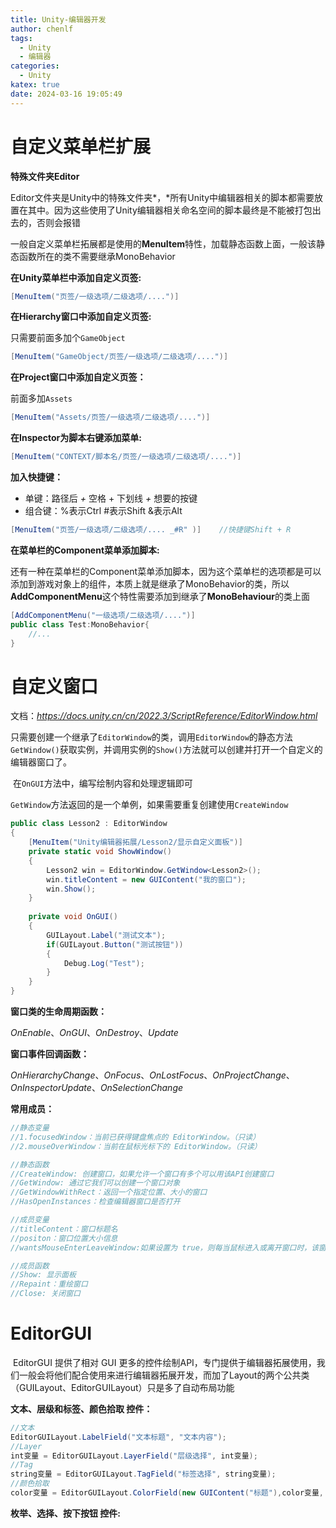 ```yaml
---
title: Unity-编辑器开发
author: chenlf
tags:
  - Unity
  - 编辑器
categories:
  - Unity
katex: true
date: 2024-03-16 19:05:49
---
```


# 自定义菜单栏扩展

**特殊文件夹Editor**

Editor文件夹是Unity中的特殊文件夹*，*所有Unity中编辑器相关的脚本都需要放置在其中。因为这些使用了Unity编辑器相关命名空间的脚本最终是不能被打包出去的，否则会报错



一般自定义菜单栏拓展都是使用的**MenuItem**特性，加载静态函数上面，一般该静态函数所在的类不需要继承MonoBehavior



**在Unity菜单栏中添加自定义页签:**

```C#
[MenuItem("页签/一级选项/二级选项/....")]
```



**在Hierarchy窗口中添加自定义页签:**

只需要前面多加个`GameObject`

```c#
[MenuItem("GameObject/页签/一级选项/二级选项/....")]
```



**在Project窗口中添加自定义页签：**

前面多加`Assets`

```C#
[MenuItem("Assets/页签/一级选项/二级选项/....")]
```



**在Inspector为脚本右键添加菜单:**

```c#
[MenuItem("CONTEXT/脚本名/页签/一级选项/二级选项/....")]
```



**加入快捷键：**

- 单键：路径后 *+* 空格 + 下划线 *+* 想要的按键
- 组合键：%表示Ctrl    #表示Shift    &表示Alt

```c#
[MenuItem("页签/一级选项/二级选项/.... _#R" )]	//快捷键Shift + R
```



**在菜单栏的Component菜单添加脚本:**

​	还有一种在菜单栏的Component菜单添加脚本，因为这个菜单栏的选项都是可以添加到游戏对象上的组件，本质上就是继承了MonoBehavior的类，所以**AddComponentMenu**这个特性需要添加到继承了**MonoBehaviour**的类上面

```C#
[AddComponentMenu("一级选项/二级选项/....")]
public class Test:MonoBehavior{
    //...
}
```





# 自定义窗口

文档：*https://docs.unity.cn/cn/2022.3/ScriptReference/EditorWindow.html*

​	只需要创建一个继承了`EditorWindow`的类，调用`EditorWindow`的静态方法`GetWindow()`获取实例，并调用实例的`Show()`方法就可以创建并打开一个自定义的编辑器窗口了。

​	在`OnGUI`方法中，编写绘制内容和处理逻辑即可

​	`GetWindow`方法返回的是一个单例，如果需要重复创建使用`CreateWindow`

```c#
public class Lesson2 : EditorWindow
{
    [MenuItem("Unity编辑器拓展/Lesson2/显示自定义面板")]
    private static void ShowWindow()
    {
        Lesson2 win = EditorWindow.GetWindow<Lesson2>();
        win.titleContent = new GUIContent("我的窗口");
        win.Show();
    }
    
    private void OnGUI()
    {
        GUILayout.Label("测试文本");
        if(GUILayout.Button("测试按钮"))
        {
            Debug.Log("Test");
        }
    }
}
```

**窗口类的生命周期函数：**

*OnEnable*、*OnGUI*、*OnDestroy*、*Update*

**窗口事件回调函数：**

*OnHierarchyChange*、*OnFocus*、*OnLostFocus*、*OnProjectChange*、*OnInspectorUpdate*、*OnSelectionChange*

**常用成员：**

```C#
//静态变量
//1.focusedWindow：当前已获得键盘焦点的 EditorWindow。（只读）
//2.mouseOverWindow：当前在鼠标光标下的 EditorWindow。（只读）

//静态函数
//CreateWindow: 创建窗口，如果允许一个窗口有多个可以用该API创建窗口
//GetWindow: 通过它我们可以创建一个窗口对象
//GetWindowWithRect：返回一个指定位置、大小的窗口
//HasOpenInstances：检查编辑器窗口是否打开

//成员变量
//titleContent：窗口标题名
//positon：窗口位置大小信息
//wantsMouseEnterLeaveWindow:如果设置为 true，则每当鼠标进入或离开窗口时，该窗口都会收到一次 OnGUI 调用

//成员函数
//Show: 显示面板
//Repaint：重绘窗口
//Close: 关闭窗口
```



# EditorGUI

​	EditorGUI 提供了相对 GUI 更多的控件绘制API，专门提供于编辑器拓展使用，我们一般会将他们配合使用来进行编辑器拓展开发，而加了Layout的两个公共类（GUILayout、EditorGUILayout）只是多了自动布局功能

**文本、层级和标签、颜色拾取 控件：**

```c#
//文本
EditorGUILayout.LabelField("文本标题", "文本内容");
//Layer
int变量 = EditorGUILayout.LayerField("层级选择", int变量);
//Tag
string变量 = EditorGUILayout.TagField("标签选择", string变量);
//颜色拾取
color变量 = EditorGUILayout.ColorField(new GUIContent("标题"),color变量, 是否显示拾色器, 是否显示透明度通道, 是否支持HDR)
```



**枚举、选择、按下按钮 控件:**
